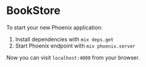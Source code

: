 # BookStore

To start your new Phoenix application:

1. Install dependencies with `mix deps.get`
2. Start Phoenix endpoint with `mix phoenix.server`

Now you can visit `localhost:4000` from your browser.
